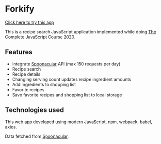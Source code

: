 # Forkify

[Click here to try this app]()

This is a recipe search JavaScript application implemented while doing [The Complete JavaScript Course 2020]().

## Features

- Integrate [Spoonacular](spoonacular.com) API (max 150 requests per day)
- Recipe search
- Recipe details
- Changing serving count updates recipe ingredient amounts
- Add ingredients to shopping list
- Favorite recipes
- Save favorite recipes and shopping list to local storage

## Technologies used

This web app developed using modern JavaScript, npm, webpack, babel, axios.

Data fetched from [Spoonacular](spoonacular.com).
